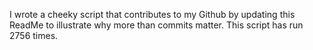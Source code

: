 I wrote a cheeky script that contributes to my Github by updating this ReadMe to illustrate why more than commits matter. This script has run 2756 times.